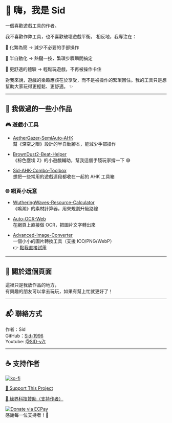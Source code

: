 # 👋 嗨，我是 Sid

一個喜歡遊戲工具的作者。  

我不喜歡作弊工具，也不喜歡破壞遊戲平衡。
相反地，我專注在：

🔹 化繁為簡 → 減少不必要的手部操作

🔹 半自動化 → 熱鍵一按，繁瑣步驟瞬間搞定

🔹 更舒適的體驗 → 輕鬆玩遊戲，不再被操作卡住

對我來說，遊戲的樂趣應該在於享受，而不是被操作的繁瑣困住。我的工具只是想幫助大家玩得更輕鬆、更舒適。 ✨

---

## 🔧 我做過的一些小作品

### 🎮 遊戲小工具
- [AetherGazer-SemiAuto-AHK](https://github.com/Sid-1996/AetherGazer-SemiAuto-AHK)  
  幫《深空之眼》設計的半自動腳本，能減少手部操作  

- [BrownDust2-Beat-Helper](https://github.com/Sid-1996/BrownDust2-Beat-Helper)  
  《棕色塵埃 2》的小遊戲輔助，幫我這個手殘玩家撐一下 😅  

- [Sid-AHK-Combo-Toolbox](https://github.com/Sid-1996/Sid-AHK-Combo-Toolbox)  
  想把一些常用的遊戲連段都收在一起的 AHK 工具箱  

### 🌐 網頁小玩意
- [WutheringWaves-Resource-Calculator](https://github.com/Sid-1996/WutheringWaves-Resource-Calculator)  
  《鳴潮》的素材計算器，用來規劃升級路線  

- [Auto-OCR-Web](https://github.com/Sid-1996/Auto-OCR-Web)  
  在網頁上直接做 OCR，把圖片文字轉出來  

- [Advanced-Image-Converter](https://github.com/Sid-1996/Advanced-Image-Converter)  
  一個小小的圖片轉換工具（支援 ICO/PNG/WebP）  
  👉 [點我直接試用](https://sid-1996.github.io/Advanced-Image-Converter/)

---

## 💌 關於這個頁面
這裡只是我放作品的地方，  
有興趣的朋友可以拿去玩玩，如果有幫上忙就更好了！  

---

## 📬 聯絡方式
作者：Sid  
GitHub：[Sid-1996](https://github.com/Sid-1996)  
Youtube: [@SID-v7t](https://www.youtube.com/@SID-v7t)  


---

## ☕ 支持作者  

[![ko-fi](https://ko-fi.com/img/githubbutton_sm.svg)](https://ko-fi.com/K3K11KMXOL)  

[🔗 Support This Project](https://www.paypal.com/ncp/payment/4YCFVARX3ADGW](https://www.paypal.com/ncp/payment/GJS4D5VTSVWG4))  

[💚 綠界科技贊助（支持作者）](https://p.ecpay.com.tw/E0E3A)  

[![Donate via ECPay](https://payment.ecpay.com.tw/Upload/QRCode/201901/QRCode_21c4c069-547f-4115-9f8d-2c050273f028.png)](https://p.ecpay.com.tw/E0E3A)  
感謝每一位支持者！💖


